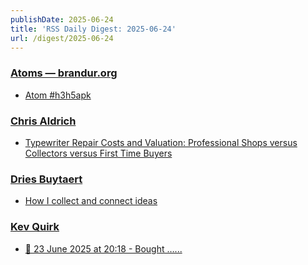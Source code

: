 ```yaml
---
publishDate: 2025-06-24
title: 'RSS Daily Digest: 2025-06-24'
url: /digest/2025-06-24
---
```


### [Atoms  — brandur.org](https://brandur.org/)

  * [Atom #h3h5apk](https://brandur.org/atoms/h3h5apk)
  
### [Chris Aldrich](https://boffosocko.com/)

  * [Typewriter Repair Costs and Valuation: Professional Shops versus Collectors versus First Time Buyers](https://boffosocko.com/2025/06/23/typewriter-repair-costs-and-valuation-professional-shops-versus-collectors-versus-first-time-buyers/)
  
### [Dries Buytaert](https://dri.es/)

  * [How I collect and connect ideas](https://dri.es/how-i-collect-and-connect-ideas)
  
### [Kev Quirk](https://kevquirk.com/)

  * [
                  📝 23 June 2025 at 20:18 - Bought …...              ](https://kevquirk.com/notes/20250623-2018)
  
